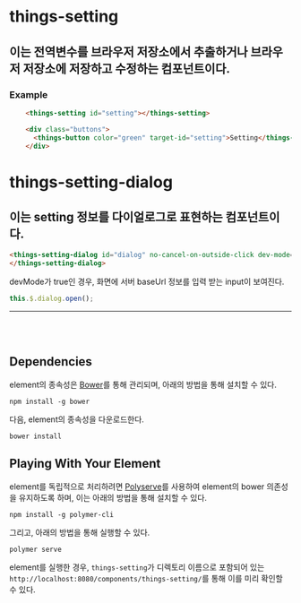 # things-setting

## 이는 전역변수를 브라우저 저장소에서 추출하거나 브라우저 저장소에 저장하고 수정하는 컴포넌트이다.

###  Example
```html
    <things-setting id="setting"></things-setting>

    <div class="buttons">
      <things-button color="green" target-id="setting">Setting</things-button>
    </div>
```

# things-setting-dialog

## 이는 setting 정보를 다이얼로그로 표현하는 컴포넌트이다.
```html
<things-setting-dialog id="dialog" no-cancel-on-outside-click dev-mode="[[devMode]]">
</things-setting-dialog>
```

devMode가 true인 경우, 화면에 서버 baseUrl 정보를 입력 받는 input이 보여진다.

```js
this.$.dialog.open();
```

*****
</br></br>


## Dependencies

element의 종속성은 [Bower](http://bower.io/)를 통해 관리되며, 아래의 방법을 통해 설치할 수 있다.

    npm install -g bower

다음, element의 종속성을 다운로드한다.

    bower install

## Playing With Your Element

element를 독립적으로 처리하려면 [Polyserve](https://github.com/PolymerLabs/polyserve)를 사용하여 element의 bower 의존성을 유지하도록 하며, 이는 아래의 방법을 통해 설치할 수 있다.

    npm install -g polymer-cli

그리고, 아래의 방법을 통해 실행할 수 있다.

    polymer serve

element를 실행한 경우, `things-setting`가 디렉토리 이름으로 포함되어 있는 `http://localhost:8080/components/things-setting/`를 통해 이를 미리 확인할 수 있다. 
